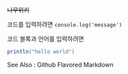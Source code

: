 ~~나무위키~~

코드를 입력하려면
`console.log('message')`

코드 블록과 언어를 입력하려면 
```java
println("hello world")
```

See Also : Github Flavored Markdown